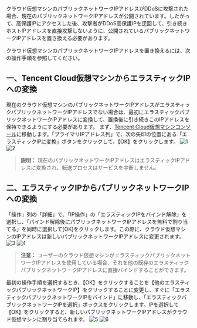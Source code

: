 クラウド仮想マシンのパブリックネットワークIPアドレスがDDoSに攻撃された場合、現在のパブリックネットワークIPアドレスが公開されています。したがって、高保護IPにアクセスした後、攻撃者がDDoS高保護IPを迂回して、引き続きホストIPアドレスを直接攻撃しないように、公開されているパブリックネットワークIPアドレスを置き換える必要があります。

クラウド仮想マシンのパブリックネットワークIPアドレスを置き換えるには、次の操作手順を参照してください。

## 一、Tencent Cloud仮想マシンからエラスティックIPへの変換
現在のクラウド仮想マシンのパブリックネットワークIPアドレスがエラスティックパブリックネットワークIPアドレスでない場合は、最初にエラスティックパブリックネットワークIPアドレスに変換して、置換後に引き続きこのIPアドレスを保持できるようにする必要があります。
まず、[Tencent Cloud仮想マシンコンソール](https://console.cloud.tencent.com/cvm/overview)に移動します。「プライマリIPアドレス列」で、次の矢印の位置にある「エラスティックIPに変換」ボタンをクリックして、【OK】をクリックします。 
![1](https://main.qcloudimg.com/raw/6bb7e3c161888692869a64f510e0c635.png)
![2](https://main.qcloudimg.com/raw/d1ecf73e832864cf9a728a7ae14f329b.png)
>**説明：**
>現在のパブリックネットワークIPアドレスはエラスティックIPアドレスに変換され、転送プロセスはサービスを中断しません。

## 二、エラスティックIPからパブリックネットワークIPへの変換
「操作」列の「詳細」で、「IP操作」の「エラスティックIPをバインド解除」を選択し、「バインド解除後にパブリックネットワークIPアドレスを無料で割り当てる」を同時に選択して[OK]をクリックします。この際に、クラウド仮想マシンのIPアドレスは新しいパブリックネットワークIPアドレスに変更されます。
![3](https://main.qcloudimg.com/raw/f4eaa5f4a8f149045c1a061b2c9435cd.png)
![4](https://main.qcloudimg.com/raw/c4a1defb13e249d2eb2644dbe0428d0c.png)

>**注意：**
>ユーザーのクラウド仮想マシンがエラスティックパブリックネットワークIPアドレスを使用している場合、それを他の既存のエラスティックパブリックネットワークIPアドレスに直接バインドすることができます。

最初の操作手順を選択するとき、【OK】をクリックすることを【他のエラスティックパブリックネットワークIP】をクリックすることに変更し、すぐに「エラスティックパブリックネットワークIPをバインド」に移動し、「エラスティックパブリックネットワークIPを選択」ボックスをクリックします。IPを選択して【OK】をクリックすると、新しいパブリックネットワークIPアドレスがクラウド仮想マシンに割り当てられます。
![5](https://main.qcloudimg.com/raw/9ff92e8c9d294600d9c5825a29ffc10f.png)
![6](https://main.qcloudimg.com/raw/724d140875021b121ef11d297446eaa7.png)
